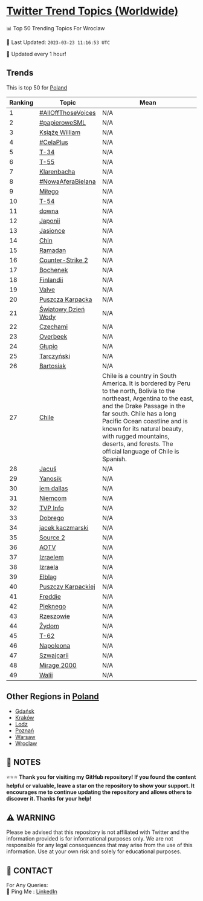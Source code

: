 [Twitter Trend Topics (Worldwide)](https://github.com/ErcinDedeoglu/Twitter-Trend-Topics)
==========


📊 Top 50 Trending Topics For Wroclaw

📆 Last Updated: `2023-03-23 11:16:53 UTC`

🔧 Updated every 1 hour!


## Trends

This is top 50 for [Poland](</Poland>)

| Ranking | Topic | Mean |
| ------- | ------------ | ------------ |
| 1 | [#AllOffThoseVoices](http://twitter.com/search?q=%23AllOffThoseVoices) | N/A |
| 2 | [#papieroweSML](http://twitter.com/search?q=%23papieroweSML) | N/A |
| 3 | [Książę William](http://twitter.com/search?q=Ksi%c4%85%c5%bc%c4%99+William) | N/A |
| 4 | [#CelaPlus](http://twitter.com/search?q=%23CelaPlus) | N/A |
| 5 | [T-34](http://twitter.com/search?q=T-34) | N/A |
| 6 | [T-55](http://twitter.com/search?q=T-55) | N/A |
| 7 | [Klarenbacha](http://twitter.com/search?q=Klarenbacha) | N/A |
| 8 | [#NowaAferaBielana](http://twitter.com/search?q=%23NowaAferaBielana) | N/A |
| 9 | [Miłego](http://twitter.com/search?q=Mi%c5%82ego) | N/A |
| 10 | [T-54](http://twitter.com/search?q=T-54) | N/A |
| 11 | [downa](http://twitter.com/search?q=downa) | N/A |
| 12 | [Japonii](http://twitter.com/search?q=Japonii) | N/A |
| 13 | [Jasionce](http://twitter.com/search?q=Jasionce) | N/A |
| 14 | [Chin](http://twitter.com/search?q=Chin) | N/A |
| 15 | [Ramadan](http://twitter.com/search?q=Ramadan) | N/A |
| 16 | [Counter-Strike 2](http://twitter.com/search?q=Counter-Strike+2) | N/A |
| 17 | [Bochenek](http://twitter.com/search?q=Bochenek) | N/A |
| 18 | [Finlandii](http://twitter.com/search?q=Finlandii) | N/A |
| 19 | [Valve](http://twitter.com/search?q=Valve) | N/A |
| 20 | [Puszcza Karpacka](http://twitter.com/search?q=Puszcza+Karpacka) | N/A |
| 21 | [Światowy Dzień Wody](http://twitter.com/search?q=%c5%9awiatowy+Dzie%c5%84+Wody) | N/A |
| 22 | [Czechami](http://twitter.com/search?q=Czechami) | N/A |
| 23 | [Overbeek](http://twitter.com/search?q=Overbeek) | N/A |
| 24 | [Głupio](http://twitter.com/search?q=G%c5%82upio) | N/A |
| 25 | [Tarczyński](http://twitter.com/search?q=Tarczy%c5%84ski) | N/A |
| 26 | [Bartosiak](http://twitter.com/search?q=Bartosiak) | N/A |
| 27 | [Chile](http://twitter.com/search?q=Chile) | Chile is a country in South America. It is bordered by Peru to the north, Bolivia to the northeast, Argentina to the east, and the Drake Passage in the far south. Chile has a long Pacific Ocean coastline and is known for its natural beauty, with rugged mountains, deserts, and forests. The official language of Chile is Spanish. |
| 28 | [Jacuś](http://twitter.com/search?q=Jacu%c5%9b) | N/A |
| 29 | [Yanosik](http://twitter.com/search?q=Yanosik) | N/A |
| 30 | [iem dallas](http://twitter.com/search?q=iem+dallas) | N/A |
| 31 | [Niemcom](http://twitter.com/search?q=Niemcom) | N/A |
| 32 | [TVP Info](http://twitter.com/search?q=TVP+Info) | N/A |
| 33 | [Dobrego](http://twitter.com/search?q=Dobrego) | N/A |
| 34 | [jacek kaczmarski](http://twitter.com/search?q=jacek+kaczmarski) | N/A |
| 35 | [Source 2](http://twitter.com/search?q=Source+2) | N/A |
| 36 | [AOTV](http://twitter.com/search?q=AOTV) | N/A |
| 37 | [Izraelem](http://twitter.com/search?q=Izraelem) | N/A |
| 38 | [Izraela](http://twitter.com/search?q=Izraela) | N/A |
| 39 | [Elbląg](http://twitter.com/search?q=Elbl%c4%85g) | N/A |
| 40 | [Puszczy Karpackiej](http://twitter.com/search?q=Puszczy+Karpackiej) | N/A |
| 41 | [Freddie](http://twitter.com/search?q=Freddie) | N/A |
| 42 | [Pięknego](http://twitter.com/search?q=Pi%c4%99knego) | N/A |
| 43 | [Rzeszowie](http://twitter.com/search?q=Rzeszowie) | N/A |
| 44 | [Żydom](http://twitter.com/search?q=%c5%bbydom) | N/A |
| 45 | [T-62](http://twitter.com/search?q=T-62) | N/A |
| 46 | [Napoleona](http://twitter.com/search?q=Napoleona) | N/A |
| 47 | [Szwajcarii](http://twitter.com/search?q=Szwajcarii) | N/A |
| 48 | [Mirage 2000](http://twitter.com/search?q=Mirage+2000) | N/A |
| 49 | [Walii](http://twitter.com/search?q=Walii) | N/A |



## Other Regions in [Poland](</Poland>)

* [Gdańsk](</Poland/Gdańsk.md>)
* [Kraków](</Poland/Kraków.md>)
* [Lodz](</Poland/Lodz.md>)
* [Poznań](</Poland/Poznań.md>)
* [Warsaw](</Poland/Warsaw.md>)
* [Wroclaw](</Poland/Wroclaw.md>)



## 📝 NOTES

⭐⭐⭐ **Thank you for visiting my GitHub repository! If you found the content helpful or valuable, leave a star on the repository to show your support. It encourages me to continue updating the repository and allows others to discover it. Thanks for your help!**


## ⚠️ WARNING

Please be advised that this repository is not affiliated with Twitter and the information provided is for informational purposes only. We are not responsible for any legal consequences that may arise from the use of this information. Use at your own risk and solely for educational purposes.


## 📨 CONTACT

 For Any Queries:  
            🏓 Ping Me : [LinkedIn](https://www.linkedin.com/in/ercindedeoglu/)

